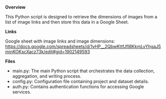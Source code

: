 **Overview**

This Python script is designed to retrieve the dimensions of images from a list of image links and then store this data in a Google Sheet.

**Links**

Google sheet with image links and image dimensions: https://docs.google.com/spreadsheets/d/1vHP__2QbwKttfJfI8KkmLvYhgaJ5minKOKscXacz73k/edit#gid=1902149593

**Files**
- main.py: The main Python script that orchestrates the data collection, aggregation, and writing process.
- config.py: Configuration file containing project and dataset details.
- auth.py: Contains authentication functions for accessing Google services.





